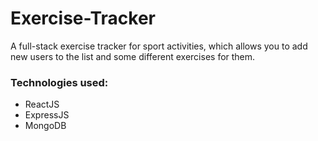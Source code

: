 # Exercise-Tracker
A full-stack exercise tracker for sport activities, which allows you to add new users to the list and some different exercises for them.
### Technologies used:
- ReactJS
- ExpressJS
- MongoDB
